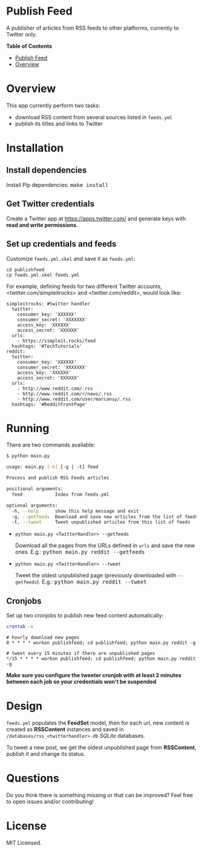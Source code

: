 Publish Feed
============

A publisher of articles from RSS feeds to other platforms, currently
to Twitter only.

<!-- markdown-toc start - Don't edit this section. Run M-x markdown-toc-generate-toc again -->
**Table of Contents**

- [Publish Feed](#publish-feed)
- [Overview](#overview)

<!-- markdown-toc end -->


# Overview

This app currently perform two tasks:

- download RSS content from several sources listed in `feeds.yml`
- publish its titles and links to Twitter

# Installation

## Install dependencies

Install Pip dependencies: <kbd>make install</kbd>

## Get Twitter credentials

Create a Twitter app at <https://apps.twitter.com/> and generate keys
with **read and write permissions**.

## Set up credentials and feeds

Customize `feeds.yml.skel` and save it as `feeds.yml`:
	
	cd publishfeed
	cp feeds.yml.skel feeds.yml
	
For example, defining feeds for two different Twitter accounts,
<twitter.com/simpleitrocks> and <twitter.com/reddit>, would
look like:

	simpleitrocks: #twitter handler
	  twitter:
		consumer_key: 'XXXXXX'
		consumer_secret: 'XXXXXXX'
		access_key: 'XXXXXX'
		access_secret: 'XXXXXX'
	  urls:
		- https://simpleit.rocks/feed
	  hashtags: '#TechTutorials'
    reddit:
	  twitter:
		consumer_key: 'XXXXXX'
		consumer_secret: 'XXXXXXX'
		access_key: 'XXXXXX'
		access_secret: 'XXXXXX'
	  urls:
        - http://www.reddit.com/.rss
        - http://www.reddit.com/r/news/.rss
        - http://www.reddit.com/user/marcanuy/.rss
	  hashtags: '#RedditFrontPage'

# Running

There are two commands available:

~~~ bash
$ python main.py

usage: main.py [-h] [-g | -t] feed

Process and publish RSS Feeds articles

positional arguments:
  feed            Index from feeds.yml

optional arguments:
  -h, --help      show this help message and exit
  -g, --getfeeds  Download and save new articles from the list of feeds
  -t, --tweet     Tweet unpublished articles from this list of feeds
~~~

- `python main.py <TwitterHandler> --getfeeds`
  
  Download all the pages from the URLs defined in `urls` and save the
   new ones. E.g.: <kbd>python main.py reddit --getfeeds</kbd>
  
- `python main.py <TwitterHandler> --tweet`

  Tweet the oldest unpublished page (previously downloaded with
  `--getfeeds`). E.g.: <kbd>python main.py reddit --tweet</kbd>

## Cronjobs

Set up two cronjobs to publish new feed content automatically:

~~~ bash
crontab -e
~~~

~~~ cronjob
# hourly download new pages 
0 * * * * workon publishfeed; cd publishfeed; python main.py reddit -g

# tweet every 15 minutes if there are unpublished pages
*/15 * * * * workon publishfeed; cd publishfeed; python main.py reddit -g
~~~

**Make sure you configure the tweeter cronjob with at least 2 minutes
between each job so your credentials won't be suspended**

# Design

`feeds.yml` populates the **FeedSet** model, then for each url, new
content is created as **RSSContent** instances and saved in
`/databases/rss_<twitterhandler>.db` *SQLite* databases.

To tweet a new post, we get the oldest unpublished page from
**RSSContent**, publish it and change its status.

# Questions

Do you think there is something missing or that can be improved? Feel
free to open issues and/or contributing!

# License

MIT Licensed.
